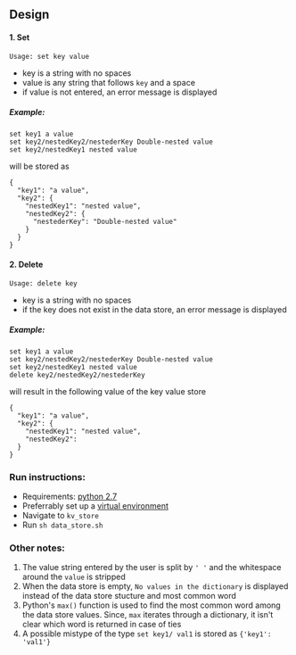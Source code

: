 ## Design

#### 1. Set
`Usage: set key value`
  * key is a string with no spaces
  * value is any string that follows `key` and a space
  * if value is not entered, an error message is displayed

##### Example:
```
set key1 a value
set key2/nestedKey2/nestederKey Double-nested value
set key2/nestedKey1 nested value
```
will be stored as 

```
{
  "key1": "a value",
  "key2": {
    "nestedKey1": "nested value",
    "nestedKey2": {
      "nestederKey": "Double-nested value"
    }
  }
}
```

#### 2. Delete
`Usage: delete key`
  * key is a string with no spaces
  * if the key does not exist in the data store, an error message is displayed

##### Example:
```
set key1 a value
set key2/nestedKey2/nestederKey Double-nested value
set key2/nestedKey1 nested value
delete key2/nestedKey2/nestederKey
```
will result in the following value of the key value store

```
{
  "key1": "a value",
  "key2": {
    "nestedKey1": "nested value",
    "nestedKey2":
  }
}
```

### Run instructions:
  * Requirements: [python 2.7](https://www.python.org/download/releases/2.7/)
  * Preferrably set up a [virtual environment](https://virtualenv.pypa.io/en/stable/)
  * Navigate to `kv_store`
  * Run `sh data_store.sh`

### Other notes:
1. The value string entered by the user is split by `' '` and the whitespace around the `value` is stripped
2. When the data store is empty, `No values in the dictionary` is displayed instead of the data store stucture and most common word
3. Python's `max()` function is used to find the most common word among the data store values. Since, `max` iterates through a dictionary, it isn't clear which word is returned in case of ties
4. A possible mistype of the type `set key1/ val1` is stored as `{'key1': 'val1'}`

